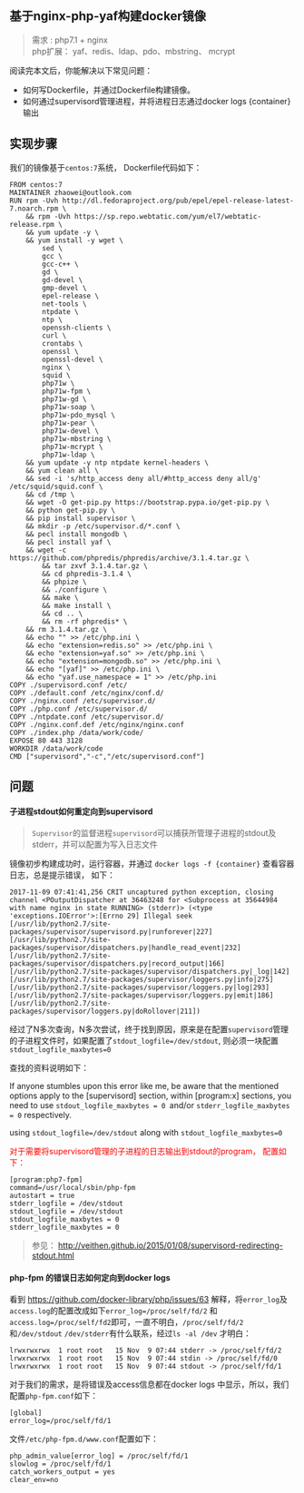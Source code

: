 ## 基于nginx-php-yaf构建docker镜像
> 需求 : php7.1 + nginx     
> php扩展： yaf、redis、ldap、pdo、mbstring、 mcrypt

阅读完本文后，你能解决以下常见问题：

* 如何写Dockerfile，并通过Dockerfile构建镜像。
* 如何通过supervisord管理进程，并将进程日志通过docker logs {container}输出

## 实现步骤
我们的镜像基于`centos:7`系统， Dockerfile代码如下：

```
FROM centos:7
MAINTAINER zhaowei@outlook.com
RUN rpm -Uvh http://dl.fedoraproject.org/pub/epel/epel-release-latest-7.noarch.rpm \
	&& rpm -Uvh https://sp.repo.webtatic.com/yum/el7/webtatic-release.rpm \
	&& yum update -y \
	&& yum install -y wget \
		sed \ 
		gcc \
		gcc-c++ \
		gd \
		gd-devel \
		gmp-devel \
		epel-release \
		net-tools \
		ntpdate \
		ntp \
		openssh-clients \ 
		curl \
		crontabs \
		openssl \
		openssl-devel \
		nginx \
		squid \
		php71w \
		php71w-fpm \
		php71w-gd \
		php71w-soap \
		php71w-pdo_mysql \
		php71w-pear \
		php71w-devel \	
		php71w-mbstring \
		php71w-mcrypt \
		php71w-ldap \
	&& yum update -y ntp ntpdate kernel-headers \
	&& yum clean all \
	&& sed -i 's/http_access deny all/#http_access deny all/g' /etc/squid/squid.conf \
	&& cd /tmp \
	&& wget -O get-pip.py https://bootstrap.pypa.io/get-pip.py \
	&& python get-pip.py \
	&& pip install supervisor \
	&& mkdir -p /etc/supervisor.d/*.conf \
	&& pecl install mongodb \
	&& pecl install yaf \
	&& wget -c https://github.com/phpredis/phpredis/archive/3.1.4.tar.gz \
        && tar zxvf 3.1.4.tar.gz \
        && cd phpredis-3.1.4 \
        && phpize \
        && ./configure \
        && make \
        && make install \
        && cd .. \
        && rm -rf phpredis* \
	&& rm 3.1.4.tar.gz \ 
	&& echo "" >> /etc/php.ini \
	&& echo "extension=redis.so" >> /etc/php.ini \
	&& echo "extension=yaf.so" >> /etc/php.ini \
	&& echo "extension=mongodb.so" >> /etc/php.ini \
	&& echo "[yaf]" >> /etc/php.ini \
 	&& echo "yaf.use_namespace = 1" >> /etc/php.ini 
COPY ./supervisord.conf /etc/
COPY ./default.conf /etc/nginx/conf.d/
COPY ./nginx.conf /etc/supervisor.d/
COPY ./php.conf /etc/supervisor.d/
COPY ./ntpdate.conf /etc/supervisor.d/
COPY ./nginx.conf.def /etc/nginx/nginx.conf
COPY ./index.php /data/work/code/
EXPOSE 80 443 3128
WORKDIR /data/work/code
CMD ["supervisord","-c","/etc/supervisord.conf"]
```

##  问题
#### 子进程stdout如何重定向到supervisord
> `Supervisor`的监督进程`supervisord`可以捕获所管理子进程的stdout及stderr，并可以配置为写入日志文件   

镜像初步构建成功时，运行容器，并通过 `docker logs -f {container}` 查看容器日志，总是提示错误， 如下：

```
2017-11-09 07:41:41,256 CRIT uncaptured python exception, closing channel <POutputDispatcher at 36463248 for <Subprocess at 35644984 with name nginx in state RUNNING> (stderr)> (<type 'exceptions.IOError'>:[Errno 29] Illegal seek [/usr/lib/python2.7/site-packages/supervisor/supervisord.py|runforever|227] [/usr/lib/python2.7/site-packages/supervisor/dispatchers.py|handle_read_event|232] [/usr/lib/python2.7/site-packages/supervisor/dispatchers.py|record_output|166] [/usr/lib/python2.7/site-packages/supervisor/dispatchers.py|_log|142] [/usr/lib/python2.7/site-packages/supervisor/loggers.py|info|275] [/usr/lib/python2.7/site-packages/supervisor/loggers.py|log|293] [/usr/lib/python2.7/site-packages/supervisor/loggers.py|emit|186] [/usr/lib/python2.7/site-packages/supervisor/loggers.py|doRollover|211])
```
经过了N多次查询，N多次尝试，终于找到原因，原来是在配置`supervisord`管理的子进程文件时，如果配置了`stdout_logfile=/dev/stdout`, 则必须一块配置`stdout_logfile_maxbytes=0`

查找的资料说明如下： 

If anyone stumbles upon this error like me, be aware that the mentioned options apply to the [supervisord] section, within [program:x] sections, you need to use `stdout_logfile_maxbytes = 0 `and/or `stderr_logfile_maxbytes = 0` respectively.     

using `stdout_logfile=/dev/stdout` along with `stdout_logfile_maxbytes=0`


<font color="red">对于需要将supervisord管理的子进程的日志输出到stdout的program， 配置如下：</font>

```
[program:php7-fpm]
command=/usr/local/sbin/php-fpm
autostart = true
stderr_logfile = /dev/stdout
stdout_logfile = /dev/stdout
stdout_logfile_maxbytes = 0
stderr_logfile_maxbytes = 0
```

> 参见： http://veithen.github.io/2015/01/08/supervisord-redirecting-stdout.html

#### php-fpm 的错误日志如何定向到docker logs 
看到 https://github.com/docker-library/php/issues/63 解释，将`error_log`及`access.log`的配置改成如下`error_log=/proc/self/fd/2` 和 `access.log=/proc/self/fd2`即可，一直不明白，`/proc/self/fd/2`和`/dev/stdout` `/dev/stderr`有什么联系，经过`ls -al /dev` 才明白： 

```
lrwxrwxrwx  1 root root   15 Nov  9 07:44 stderr -> /proc/self/fd/2
lrwxrwxrwx  1 root root   15 Nov  9 07:44 stdin -> /proc/self/fd/0
lrwxrwxrwx  1 root root   15 Nov  9 07:44 stdout -> /proc/self/fd/1
```

对于我们的需求，是将错误及access信息都在docker logs 中显示，所以，我们配置`php-fpm.conf`如下： 

```
[global]
error_log=/proc/self/fd/1
```

文件`/etc/php-fpm.d/www.conf`配置如下：

```
php_admin_value[error_log] = /proc/self/fd/1
slowlog = /proc/self/fd/1
catch_workers_output = yes
clear_env=no
```




